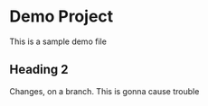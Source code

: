 # Demo Project

This is a sample demo file

## Heading 2

Changes, on a branch. This is gonna cause trouble
